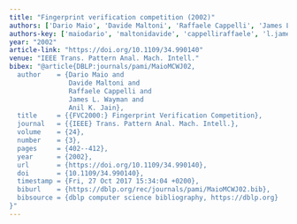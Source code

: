 ```yaml
---
title: "Fingerprint verification competition (2002)"
authors: ['Dario Maio', 'Davide Maltoni', 'Raffaele Cappelli', 'James L. Wayman', 'Anil K. Jain 0001']
authors-key: ['maiodario', 'maltonidavide', 'cappelliraffaele', 'l.james', 'k.anil']
year: "2002"
article-link: "https://doi.org/10.1109/34.990140"
venue: "IEEE Trans. Pattern Anal. Mach. Intell."
bibex: "@article{DBLP:journals/pami/MaioMCWJ02,
  author    = {Dario Maio and
               Davide Maltoni and
               Raffaele Cappelli and
               James L. Wayman and
               Anil K. Jain},
  title     = {{FVC2000:} Fingerprint Verification Competition},
  journal   = {{IEEE} Trans. Pattern Anal. Mach. Intell.},
  volume    = {24},
  number    = {3},
  pages     = {402--412},
  year      = {2002},
  url       = {https://doi.org/10.1109/34.990140},
  doi       = {10.1109/34.990140},
  timestamp = {Fri, 27 Oct 2017 15:34:04 +0200},
  biburl    = {https://dblp.org/rec/journals/pami/MaioMCWJ02.bib},
  bibsource = {dblp computer science bibliography, https://dblp.org}
}"
---
```

